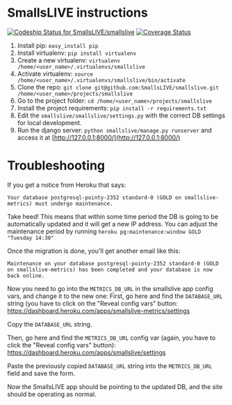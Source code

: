 # SmallsLIVE instructions

[ ![Codeship Status for SmallsLIVE/smallslive](https://www.codeship.io/projects/fa4ca030-7922-0130-982f-123138094421/status?branch=master)](https://www.codeship.io/projects/2192)
[![Coverage Status](https://coveralls.io/repos/github/SmallsLIVE/smallslive/badge.svg?branch=HEAD)](https://coveralls.io/github/SmallsLIVE/smallslive?branch=HEAD)

1. Install pip: `easy_install pip`
2. Install virtualenv: `pip install virtualenv`
3. Create a new virtualenv: `virtualenv /home/<user_name>/.virtualenvs/smallslive`
4. Activate virtualenv: `source /home/<user_name>/.virtualenvs/smallslive/bin/activate`
5. Clone the repo: `git clone git@github.com:SmallsLIVE/smallslive.git /home/<user_name>/projects/smallslive`
6. Go to the project folder: `cd /home/<user_name>/projects/smallslive`
7. Install the project requirements: `pip install -r requirements.txt`
8. Edit the `smallslive/smallslive/settings.py` with the correct DB settings for local development.
9. Run the django server: `python smallslive/manage.py runserver` and access it at [http://127.0.0.1:8000/](http://127.0.0.1:8000/)

# Troubleshooting

If you get a notice from Heroku that says:

```
Your database postgresql-pointy-2352 standard-0 (GOLD on smallslive-metrics) must undergo maintenance.
```

Take heed! This means that within some time period the DB is going to be automatically updated and it will get a new IP address. You can adjust the maintenance period by running `heroku pg:maintenance:window GOLD "Tuesday 14:30"`

Once the migration is done, you'll get another email like this:

```
Maintenance on your database postgresql-pointy-2352 standard-0 (GOLD on smallslive-metrics) has been completed and your database is now back online.
```

Now you need to go into the `METRICS_DB_URL` in the smallslive app config vars, and change it to the new one:
First, go here and find the `DATABASE_URL` string (you have to click on the "Reveal config vars" button:
https://dashboard.heroku.com/apps/smallslive-metrics/settings

Copy the `DATABASE_URL` string.

Then, go here and find the `METRICS_DB_URL` config var (again, you have to click the "Reveal config vars" button):
https://dashboard.heroku.com/apps/smallslive/settings

Paste the previously copied `DATABASE_URL` string into the `METRICS_DB_URL` field and save the form.

Now the SmallsLIVE app should be pointing to the updated DB, and the site should be operating as normal.
